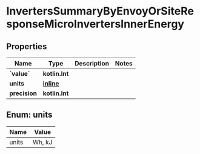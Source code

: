 
# InvertersSummaryByEnvoyOrSiteResponseMicroInvertersInnerEnergy

## Properties
Name | Type | Description | Notes
------------ | ------------- | ------------- | -------------
**&#x60;value&#x60;** | **kotlin.Int** |  | 
**units** | [**inline**](#Units) |  | 
**precision** | **kotlin.Int** |  | 


<a id="Units"></a>
## Enum: units
Name | Value
---- | -----
units | Wh, kJ




